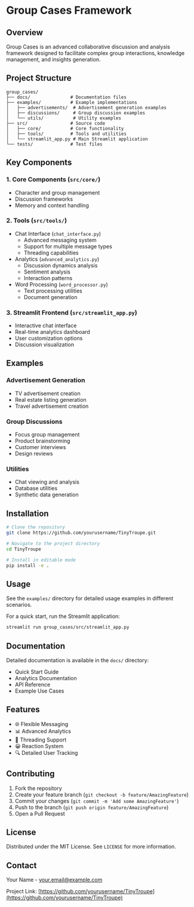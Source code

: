 # Group Cases Framework

## Overview

Group Cases is an advanced collaborative discussion and analysis framework designed to facilitate complex group interactions, knowledge management, and insights generation.

## Project Structure

```
group_cases/
├── docs/               # Documentation files
├── examples/           # Example implementations
│   ├── advertisements/  # Advertisement generation examples
│   ├── discussions/     # Group discussion examples
│   └── utils/           # Utility examples
├── src/                # Source code
│   ├── core/           # Core functionality
│   ├── tools/          # Tools and utilities
│   └── streamlit_app.py # Main Streamlit application
└── tests/              # Test files
```

## Key Components

### 1. Core Components (`src/core/`)
- Character and group management
- Discussion frameworks
- Memory and context handling

### 2. Tools (`src/tools/`)
- Chat Interface (`chat_interface.py`)
  - Advanced messaging system
  - Support for multiple message types
  - Threading capabilities
- Analytics (`advanced_analytics.py`)
  - Discussion dynamics analysis
  - Sentiment analysis
  - Interaction patterns
- Word Processing (`word_processor.py`)
  - Text processing utilities
  - Document generation

### 3. Streamlit Frontend (`src/streamlit_app.py`)
- Interactive chat interface
- Real-time analytics dashboard
- User customization options
- Discussion visualization

## Examples

### Advertisement Generation
- TV advertisement creation
- Real estate listing generation
- Travel advertisement creation

### Group Discussions
- Focus group management
- Product brainstorming
- Customer interviews
- Design reviews

### Utilities
- Chat viewing and analysis
- Database utilities
- Synthetic data generation

## Installation

```bash
# Clone the repository
git clone https://github.com/yourusername/TinyTroupe.git

# Navigate to the project directory
cd TinyTroupe

# Install in editable mode
pip install -e .
```

## Usage

See the `examples/` directory for detailed usage examples in different scenarios.

For a quick start, run the Streamlit application:

```bash
streamlit run group_cases/src/streamlit_app.py
```

## Documentation

Detailed documentation is available in the `docs/` directory:
- Quick Start Guide
- Analytics Documentation
- API Reference
- Example Use Cases

## Features

- 🌐 Flexible Messaging
- 📊 Advanced Analytics
- 🧵 Threading Support
- 😀 Reaction System
- 🔍 Detailed User Tracking

## Contributing

1. Fork the repository
2. Create your feature branch (`git checkout -b feature/AmazingFeature`)
3. Commit your changes (`git commit -m 'Add some AmazingFeature'`)
4. Push to the branch (`git push origin feature/AmazingFeature`)
5. Open a Pull Request

## License

Distributed under the MIT License. See `LICENSE` for more information.

## Contact

Your Name - your.email@example.com

Project Link: [https://github.com/yourusername/TinyTroupe](https://github.com/yourusername/TinyTroupe)
